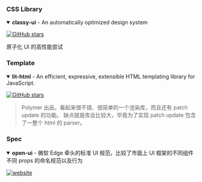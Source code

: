 ### CSS Library

<details open>
<summary><strong>classy-ui</strong> - An automatically optimized design system</summary>

[![GitHub stars](https://img.shields.io/github/stars/cerebral/classy-ui?style=flat-square)](https://github.com/cerebral/classy-ui)

原子化 UI 的高性能尝试
</details>

### Template

<details open>
<summary><strong>lit-html</strong> - An efficient, expressive, extensible HTML templating library for JavaScript.</summary>

[![GitHub stars](https://img.shields.io/github/stars/Polymer/lit-html?style=flat-square)](https://github.com/Polymer/lit-html)

> Polymer 出品，看起来很不错、很简单的一个渲染库，而且还有 patch update 的功能。
> 缺点就是库会比较大，毕竟为了实现 patch update 包含了一整个 html 的 parser。

</details>

### Spec

<details open>
<summary><strong>open-ui</strong> - 微软 Edge 牵头的标准 UI 规范，比较了市面上 UI 框架的不同组件不同 props 的命名规范以及行为</summary>

[![website](https://img.shields.io/badge/website-home-yellowgreen?style=flat-square)](https://open-ui.org/)


</details>
